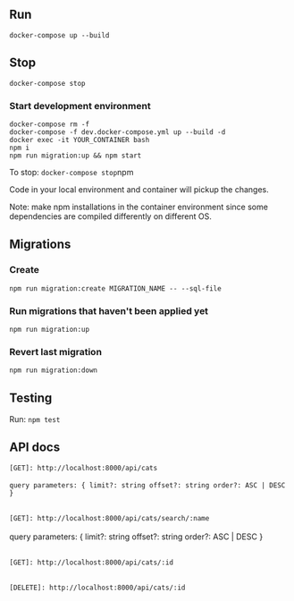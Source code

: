 ## Run

`docker-compose up --build`

## Stop

`docker-compose stop`

### Start development environment

`docker-compose rm -f` <br />
`docker-compose -f dev.docker-compose.yml up --build -d` <br />
`docker exec -it YOUR_CONTAINER bash` <br />
`npm i` <br />
`npm run migration:up && npm start` <br />

To stop: `docker-compose stop`npm

Code in your local environment and container will pickup the changes.

Note: make npm installations in the container environment since some dependencies are compiled differently on different OS.

## Migrations

### Create

`npm run migration:create MIGRATION_NAME -- --sql-file`

### Run migrations that haven't been applied yet

`npm run migration:up`

### Revert last migration

`npm run migration:down`

## Testing

Run: `npm test`

## API docs

`[GET]: http://localhost:8000/api/cats`
<br /><br />
`query parameters:
{
    limit?: string
    offset?: string
    order?: ASC | DESC
}`
<br /><br />

`[GET]: http://localhost:8000/api/cats/search/:name`
<br /><br />
query parameters:
{
limit?: string
offset?: string
order?: ASC | DESC
}
<br /><br />

`[GET]: http://localhost:8000/api/cats/:id`
<br /><br />

`[DELETE]: http://localhost:8000/api/cats/:id`
